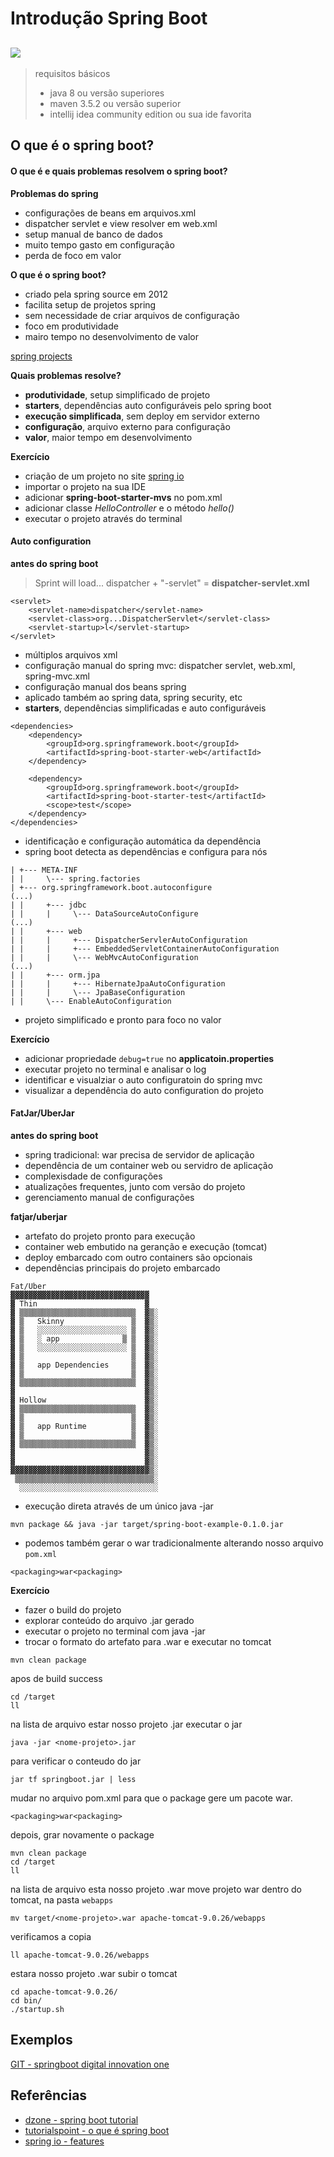 # Introdução Spring Boot
![](https://img.shields.io/badge/tutor-Rodrigo_Peleias.-informational?style=flat&logoColor=white&color=cdcdcd)
---

> requisitos básicos
> * java 8 ou versão superiores
> * maven 3.5.2 ou versão superior
> * intellij idea community edition ou sua ide favorita

## O que é o spring boot?

#### O que é e quais problemas resolvem o spring boot?

**Problemas do spring**
* configurações de beans em arquivos.xml
* dispatcher servlet e view resolver em web.xml
* setup manual de banco de dados
* muito tempo gasto em configuração
* perda de foco em valor

**O que é o spring boot?**
* criado pela spring source em 2012
* facilita setup de projetos spring
* sem necessidade de criar arquivos de configuração
* foco em produtividade
* mairo tempo no desenvolvimento de valor

[spring projects](https://i0.wp.com/www.zoltanraffai.com/blog/wp-content/uploads/2018/07/what-is-spring-boot.png?w=1033&ssl=1)

**Quais problemas resolve?**
* **produtividade**, setup simplificado de projeto
* **starters**, dependências auto configuráveis pelo spring boot
* **execução simplificada**, sem deploy em servidor externo
* **configuração**, arquivo externo para configuração
* **valor**, maior tempo em desenvolvimento


**Exercício**

* criação de um projeto no site [spring io](http://start.spring.io)
* importar o projeto na sua IDE
* adicionar **spring-boot-starter-mvs** no pom.xml
* adicionar classe *HelloController* e o método *hello()*
* executar o projeto através do terminal


#### Auto configuration
**antes do spring boot**

> Sprint will load...
> dispatcher + "-servlet" = **dispatcher-servlet.xml**

```
<servlet>
    <servlet-name>dispatcher</servlet-name>
    <servlet-class>org...DispatcherServlet</servlet-class>
    <servlet-startup>l</servlet-startup>
</servlet>
```

* múltiplos arquivos xml
* configuração manual do spring mvc: dispatcher servlet, web.xml, spring-mvc.xml
* configuração manual dos beans spring
* aplicado também ao spring data, spring security, etc
* **starters**, dependências simplificadas e auto configuráveis
```
<dependencies>
    <dependency>
        <groupId>org.springframework.boot</groupId>
        <artifactId>spring-boot-starter-web</artifactId>
    </dependency>

    <dependency>
        <groupId>org.springframework.boot</groupId>
        <artifactId>spring-boot-starter-test</artifactId>
        <scope>test</scope>
    </dependency>
</dependencies>
```
* identificação e configuração automática da dependência
* spring boot detecta as dependências e configura para nós
```
| +--- META-INF
| |     \--- spring.factories
| +--- org.springframework.boot.autoconfigure
(...)
| |     +--- jdbc
| |     |     \--- DataSourceAutoConfigure
(...)
| |     +--- web
| |     |     +--- DispatcherServlerAutoConfiguration
| |     |     +--- EmbeddedServletContainerAutoConfiguration
| |     |     \--- WebMvcAutoConfiguration
(...)
| |     +--- orm.jpa
| |     |     +--- HibernateJpaAutoConfiguration
| |     |     \--- JpaBaseConfiguration
| |     \--- EnableAutoConfiguration
```
* projeto simplificado e pronto para foco no valor



**Exercício**

* adicionar propriedade `debug=true` no **applicatoin.properties**
* executar projeto no terminal e analisar o log
* identificar e visualziar o auto configuratoin do spring mvc
* visualizar a dependência do auto configuration do projeto

#### FatJar/UberJar
**antes do spring boot**
* spring tradicional: war precisa de servidor de aplicação
* dependência de um container web ou servidro de aplicação
* complexisdade de configurações
* atualizações frequentes, junto com versão do projeto
* gerenciamento manual de configurações

**fatjar/uberjar**
* artefato do projeto pronto para execução
* container web embutido na geranção e execução (tomcat)
* deploy embarcado com outro containers são opcionais
* dependências principais do projeto embarcado

```
Fat/Uber
▓▓▓▓▓▓▓▓▓▓▓▓▓▓▓▓▓▓▓▓▓▓▓▓▓▓▓▓▓▓▓
▓ Thin                        ▓
▓ ▒▒▒▒▒▒▒▒▒▒▒▒▒▒▒▒▒▒▒▒▒▒▒▒▒▒  ▓▒░
▓ ▒   Skinny               ▒  ▓▒░
▓ ▒   ░░░░░░░░░░░░░░░░░░░░ ▒  ▓▒░
▓ ▒   ░ app              ▒ ▒  ▓▒░
▓ ▒   ░░░░░░░░░░░░░░░░░░░░ ▒  ▓▒░
▓ ▒                        ▒  ▓▒░
▓ ▒   app Dependencies     ▒  ▓▒░
▓ ▒                        ▒  ▓▒░
▓ ▒▒▒▒▒▒▒▒▒▒▒▒▒▒▒▒▒▒▒▒▒▒▒▒▒▒  ▓▒░
▓                             ▓▒░
▓ Hollow                      ▓▒░
▓ ▒▒▒▒▒▒▒▒▒▒▒▒▒▒▒▒▒▒▒▒▒▒▒▒▒▒  ▓▒░
▓ ▒                        ▒  ▓▒░
▓ ▒   app Runtime          ▒  ▓▒░
▓ ▒                        ▒  ▓▒░
▓ ▒▒▒▒▒▒▒▒▒▒▒▒▒▒▒▒▒▒▒▒▒▒▒▒▒▒  ▓▒░
▓                             ▓▒░
▓                             ▓▒░
▓▓▓▓▓▓▓▓▓▓▓▓▓▓▓▓▓▓▓▓▓▓▓▓▓▓▓▓▓▓▓▒░
 ▒▒▒▒▒▒▒▒▒▒▒▒▒▒▒▒▒▒▒▒▒▒▒▒▒▒▒▒▒▒▒░
  ░░░░░░░░░░░░░░░░░░░░░░░░░░░░░░░
```
* execução direta através de um único java -jar
```
mvn package && java -jar target/spring-boot-example-0.1.0.jar
```
* podemos também gerar o war tradicionalmente
alterando nosso arquivo `pom.xml`
```
<packaging>war<packaging>
```
**Exercício**

* fazer o build do projeto
* explorar conteúdo do arquivo .jar gerado
* executar o projeto no terminal com java -jar
* trocar o formato do artefato para .war e executar no tomcat
```
mvn clean package
```
apos de build success
```
cd /target
ll
```
na lista de arquivo estar nosso projeto .jar
executar o jar
```
java -jar <nome-projeto>.jar
```
para verificar o conteudo do jar
```
jar tf springboot.jar | less
```
mudar no arquivo pom.xml para que o package gere um pacote war.
```
<packaging>war<packaging>
```
depois, grar novamente o package
```
mvn clean package
cd /target
ll
```
na lista de arquivo esta nosso projeto .war
move projeto war dentro do tomcat, na pasta `webapps`
```
mv target/<nome-projeto>.war apache-tomcat-9.0.26/webapps
```
verificamos a copia
```
ll apache-tomcat-9.0.26/webapps
```
estara nosso projeto .war
subir o tomcat
```
cd apache-tomcat-9.0.26/
cd bin/
./startup.sh
```



## Exemplos
[GIT - springboot digital innovation one](http://github.com/rpeleias/springboot_digital_innovation_one)

## Referências
* [dzone - spring boot tutorial](https://dzone.com/articles/spring-boot-framework-tutorials)
* [tutorialspoint - o que é spring boot](https://www.tutorialspoint.com/spring_boot/spring_boot_introduction.htm)
* [spring io - features](https://docs.spring.io/spring-boot/docs/2.2.0.M5/reference/html/spring-boot-features.html)
[]()

